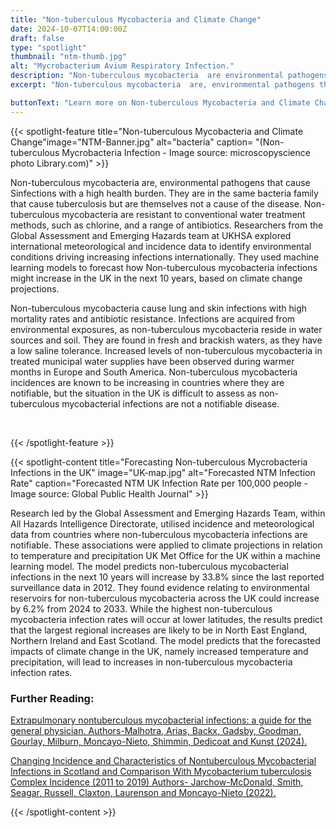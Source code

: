 ```yaml
---
title: "Non-tuberculous Mycobacteria and Climate Change"
date: 2024-10-07T14:00:00Z
draft: false
type: "spotlight"
thumbnail: "ntm-thumb.jpg"
alt: "Mycrobacterium Avium Respiratory Infection."
description: "Non-tuberculous mycobacteria  are environmental pathogens that cause infections with a high health burden. They are in the same bacteria family that cause tuberculosis but are themselves not a cause of tuberculosis.  Non-tuberculous mycobacteria are resistant to conventional water treatment methods, such as chlorine, and a range of antibiotics. Researchers from the Global Assessment and Emerging Hazards team at UKHSA explored international meteorological and incidence data to identify environmental conditions driving increasing infections internationally. They used machine learning models to forecast how Non-tuberculous mycobacteria infections might increase in the UK in the next 10 years, based on climate change projections."
excerpt: "Non-tuberculous mycobacteria  are, environmental pathogens that cause infections with a high health burden. They are in the same bacteria family that cause tuberculosis but are themselves not a cause of tuberculosis.  Non-tuberculous are resistant to conventional water treatment methods, such as chlorine, and a range of antibiotics. Researchers from the Global Assessment and Emerging Hazards team at UKHSA explored international meteorological and incidence data to identify environmental conditions driving increasing infections internationally. They used machine learning models to forecast how Non-tuberculous mycobacteria infections might increase in the UK in the next 10 years, based on climate change projections."

buttonText: "Learn more on Non-tuberculous Mycobacteria and Climate Change"
---
```


{{< spotlight-feature title="Non-tuberculous Mycobacteria and Climate Change"image="NTM-Banner.jpg" alt="bacteria" caption= "(Non-tuberculous Mycrobacteria Infection - Image source: microscopyscience photo Library.com)" >}}

<p>Non-tuberculous mycobacteria are, environmental pathogens that cause Sinfections with a high health burden. They are in the same bacteria family that cause tuberculosis but are themselves not a cause of the disease. Non-tuberculous mycobacteria are resistant to conventional water treatment methods, such as chlorine, and a range of antibiotics. Researchers from the Global Assessment and Emerging Hazards team at UKHSA explored international meteorological and incidence data to identify environmental conditions driving increasing infections internationally. They used machine learning models to forecast how Non-tuberculous mycobacteria infections might increase in the UK in the next 10 years, based on climate change projections.</p> 

<p>Non-tuberculous mycobacteria cause lung and skin infections with high mortality rates and antibiotic resistance. Infections are acquired from environmental exposures, as non-tuberculous mycobacteria reside in water sources and soil. They are found in fresh and brackish waters, as they have a low saline tolerance. Increased levels of non-tuberculous mycobacteria in treated municipal water supplies have been observed during warmer months in Europe and South America. Non-tuberculous mycobacteria incidences are known to be increasing in countries where they are notifiable, but the situation in the UK is difficult to assess as non-tuberculous mycobacterial infections are not a notifiable disease. </p>

<p><a style="color:white;" href="https://researchportal.ukhsa.gov.uk/en/persons/paul-omahoney"> Author: Paul O&#39;Mahoney UKHSA Research Profile </a></p>
{{< /spotlight-feature >}}

{{< spotlight-content title="Forecasting Non-tuberculous Mycrobacteria Infections in the UK" image="UK-map.jpg" alt="Forecasted NTM Infection Rate"  caption="Forecasted NTM UK Infection Rate per 100,000 people - Image source: Global Public Health Journal" >}}

<p>Research led by the Global Assessment and Emerging Hazards Team, within All Hazards Intelligence Directorate, utilised incidence and meteorological data from countries where non-tuberculous mycobacteria infections are notifiable. These associations were applied to climate projections in relation to temperature and precipitation UK Met Office for the UK within a machine learning model. The model predicts non-tuberculous mycobacterial infections in the next 10 years will increase by 33.8% since the last reported surveillance data in 2012. They found evidence relating to environmental reservoirs for non-tuberculous mycobacteria across the UK could increase by 6.2% from 2024 to 2033. While the highest non-tuberculous mycobacteria infection rates will occur at lower latitudes, the results predict that the largest regional increases are likely to be in North East England, Northern Ireland and East Scotland. The model predicts that the forecasted impacts of climate change in the UK, namely increased temperature and precipitation, will lead to increases in non-tuberculous mycobacteria infection rates.</p>

<h3 class="red d-none d-lg-block">Further Reading:</h3>
<p><a href="https://www.sciencedirect.com/science/article/pii/S1470211824000046?via%3Dihub" target="_blank">Extrapulmonary nontuberculous mycobacterial infections: a guide for the general physician. Authors-Malhotra, Arias, Backx, Gadsby, Goodman, Gourlay, Milburn, Moncayo-Nieto, Shimmin, Dedicoat and Kunst (2024).</a></p>

<p><a href="" target="_blank">Changing Incidence and Characteristics of Nontuberculous Mycobacterial Infections in Scotland and Comparison With Mycobacterium tuberculosis Complex Incidence (2011 to 2019) Authors- Jarchow-McDonald, Smith, Seagar, Russell, Claxton, Laurenson and Moncayo-Nieto (2022).</a><p>

{{< /spotlight-content >}}
